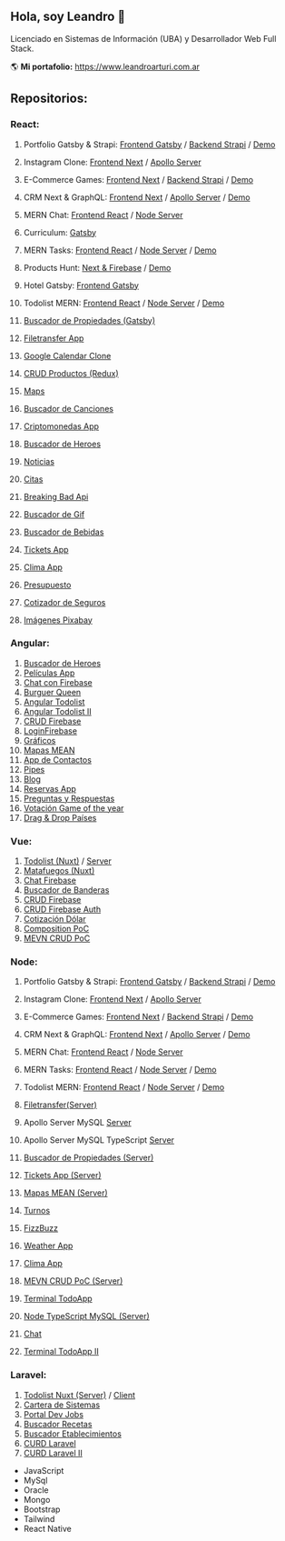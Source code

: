 ## Hola, soy Leandro 👋

Licenciado en Sistemas de Información (UBA) y Desarrollador Web Full Stack.

🌎 **Mi portafolio:** https://www.leandroarturi.com.ar 

## Repositorios:

### React:
1. Portfolio Gatsby & Strapi: [Frontend Gatsby](https://github.com/larturi/portfolio-gatsby) / [Backend Strapi](https://github.com/larturi/portfolio-strapi) / [Demo](https://leandroarturi.com.ar)
2. Instagram Clone: [Frontend Next](https://github.com/larturi/react-apollo-instaclone-client) / [Apollo Server](https://github.com/larturi/apollo-instaclone-server)
3. E-Commerce Games: [Frontend Next](https://github.com/larturi/react-ecommerce-client) / [Backend Strapi](https://github.com/larturi/strapi-ecommerce-server) / [Demo](http://cloudapp.com.ar/ecommerce-games)
4. CRM Next & GraphQL: [Frontend Next](https://github.com/larturi/react-graphql-crm) / [Apollo Server](https://github.com/larturi/node-graphql-crm) / [Demo](http://cloudapp.com.ar/crm-next-apollo)
5. MERN Chat: [Frontend React](https://github.com/larturi/react-chatapp-app) / [Node Server](https://github.com/larturi/node-chatapp-server)
6. Curriculum: [Gatsby](https://github.com/larturi/react-gatsby-curriculum)
7. MERN Tasks: [Frontend React](https://github.com/larturi/react-mern-tasks) / [Node Server](https://github.com/larturi/node-mern-tasks) / [Demo](http://mern-tasks.cloudapp.com.ar/)
8. Products Hunt: [Next & Firebase](https://github.com/larturi/react-next-producthunt) / [Demo](https://product-hunt-1f8d8.web.app)
9. Hotel Gatsby: [Frontend Gatsby](https://github.com/larturi/react-hotel-gatsby)
10. Todolist MERN: [Frontend React](https://github.com/larturi/react-todolist-mern-cliente) / [Node Server](https://github.com/larturi/node-todolist-mern-ts-server) / [Demo](http://www.todolist-mern.cloudapp.com.ar)



12. [Buscador de Propiedades (Gatsby)](https://github.com/larturi/react-propiedades-front-gatsby)
13. [Filetransfer App](https://github.com/larturi/react-filetransfer-cliente)
14. [Google Calendar Clone](https://github.com/larturi/react-journal-app)
15. [CRUD Productos (Redux)](https://github.com/larturi/react-redux-crud-productos)
16. [Maps](https://github.com/larturi/react-mapas-client)
17. [Buscador de Canciones](https://github.com/larturi/react-lyrics)
18. [Criptomonedas App](https://github.com/larturi/react-criptomonedas)
19. [Buscador de Heroes](https://github.com/larturi/react-heroes-app)
20. [Noticias](https://github.com/larturi/react-noticias)
21. [Citas](https://github.com/larturi/react-citas)
22. [Breaking Bad Api](https://github.com/larturi/react-brakingbad-api)
23. [Buscador de Gif](https://github.com/larturi/react-gift-app)
24. [Buscador de Bebidas](https://github.com/larturi/react-drinks)
25. [Tickets App](https://github.com/larturi/react-tickets-app)
26. [Clima App](https://github.com/larturi/react-clima)
27. [Presupuesto](https://github.com/larturi/react-presupuesto)
28. [Cotizador de Seguros](https://github.com/larturi/react-cotizador)
29. [Imágenes Pixabay](https://github.com/larturi/react-imagenes-pixabay)

### Angular:
1. [Buscador de Heroes](https://github.com/larturi/angular-buscador-heroes)
2. [Películas App](https://github.com/larturi/angular-peliculas)
3. [Chat con Firebase](https://github.com/larturi/angular-firechat)
4. [Burguer Queen](https://github.com/larturi/angular-burguer-queen)
5. [Angular Todolist](https://github.com/larturi/angular-todolist)
6. [Angular Todolist II](https://github.com/larturi/angular-task-list)
7. [CRUD Firebase](https://github.com/larturi/angular-crud-firebase)
8. [LoginFirebase](https://github.com/larturi/angular-login-firebase)
9. [Gráficos](https://github.com/larturi/angular-graficos)
10. [Mapas MEAN](https://github.com/larturi/angular-mapas)
11. [App de Contactos](https://github.com/larturi/angular-contact-list)
12. [Pipes](https://github.com/larturi/angular-pipes)
13. [Blog](https://github.com/larturi/angular-blog)
14. [Reservas App](https://github.com/larturi/angular-reservas-peluqueria)
15. [Preguntas y Respuestas](https://github.com/larturi/angular-preguntas-respuestas)
16. [Votación Game of the year](https://github.com/larturi/angular-goty)
17. [Drag & Drop Países](https://github.com/larturi/angular-drag-drop-paises)

### Vue:
1. [Todolist (Nuxt)](https://github.com/larturi/vue-nuxt-todolist-client) / [Server](https://github.com/larturi/laravel-vue-todolist-backend)
2. [Matafuegos (Nuxt)](https://github.com/larturi/vue-nuxt-matafuegos)
3. [Chat Firebase](https://github.com/larturi/vue-auth-bd-chat-firebase)
4. [Buscador de Banderas](https://github.com/larturi/vue-buscador-banderas)
5. [CRUD Firebase](https://github.com/larturi/vue-crud-firebase)
6. [CRUD Firebase Auth](https://github.com/larturi/vue-crud-firebase-auth)
7. [Cotización Dólar](https://github.com/larturi/vue-axios-vuetify-dolar)
8. [Composition PoC](https://github.com/larturi/vue-composition-poc)
9. [MEVN CRUD PoC](https://github.com/larturi/vue-crud-node-frontend)

### Node:
1. Portfolio Gatsby & Strapi: [Frontend Gatsby](https://github.com/larturi/portfolio-gatsby) / [Backend Strapi](https://github.com/larturi/portfolio-strapi) / [Demo](https://leandroarturi.com.ar)
2. Instagram Clone: [Frontend Next](https://github.com/larturi/react-apollo-instaclone-client) / [Apollo Server](https://github.com/larturi/apollo-instaclone-server)
3. E-Commerce Games: [Frontend Next](https://github.com/larturi/react-ecommerce-client) / [Backend Strapi](https://github.com/larturi/strapi-ecommerce-server) / [Demo](http://cloudapp.com.ar/ecommerce-games)
4. CRM Next & GraphQL: [Frontend Next](https://github.com/larturi/react-graphql-crm) / [Apollo Server](https://github.com/larturi/node-graphql-crm) / [Demo](http://cloudapp.com.ar/crm-next-apollo)
5. MERN Chat: [Frontend React](https://github.com/larturi/react-chatapp-app) / [Node Server](https://github.com/larturi/node-chatapp-server)
6. MERN Tasks: [Frontend React](https://github.com/larturi/react-mern-tasks) / [Node Server](https://github.com/larturi/node-mern-tasks) / [Demo](http://mern-tasks.cloudapp.com.ar/)
7. Todolist MERN: [Frontend React](https://github.com/larturi/react-todolist-mern-cliente) / [Node Server](https://github.com/larturi/node-todolist-mern-ts-server) / [Demo](http://www.todolist-mern.cloudapp.com.ar)




7. [Filetransfer(Server)](https://github.com/larturi/node-filetransfer-backend)
9. Apollo Server MySQL [Server](https://github.com/larturi/apollo-graphql-mysql-server)
10. Apollo Server MySQL TypeScript [Server](https://github.com/larturi/apollo-graphql-typescript)
11. [Buscador de Propiedades (Server)](https://github.com/larturi/node-propiedades-back)
12. [Tickets App (Server)](https://github.com/larturi/-node-tickets-app-server)
13. [Mapas MEAN (Server)](https://github.com/larturi/node-mapas-server)
14. [Turnos](https://github.com/larturi/node-turnos)
15. [FizzBuzz](https://github.com/larturi/node-ts-fizzbuzz)
17. [Weather App](https://github.com/larturi/node-weather-app)
18. [Clima App](https://github.com/larturi/node-clima)
19. [MEVN CRUD PoC (Server)](https://github.com/larturi/vue-crud-node-backend)
20. [Terminal TodoApp](https://github.com/larturi/node-por-hacer)
21. [Node TypeScript MySQL (Server)](https://github.com/larturi/node-ts-mysql)
22. [Chat](https://github.com/larturi/node-socket-chat)
23. [Terminal TodoApp II](https://github.com/larturi/node-todolist-app)

### Laravel:
1. [Todolist Nuxt (Server)](https://github.com/larturi/laravel-vue-todolist-backend) / [Client](https://github.com/larturi/vue-nuxt-todolist-client)
2. [Cartera de Sistemas](https://github.com/larturi/laravel-cartera-sistemas)
3. [Portal Dev Jobs](https://github.com/larturi/laravel-devJobs)
4. [Buscador Recetas](https://github.com/larturi/laravel-recetas-cocina)
5. [Buscador Etablecimientos](https://github.com/larturi/laravel-establecimientos)
6. [CURD Laravel](https://github.com/larturi/laravel-abm)
7. [CURD Laravel II](https://github.com/larturi/laravel-abm2)




- JavaScript
- MySql
- Oracle
- Mongo
- Bootstrap
- Tailwind
- React Native






